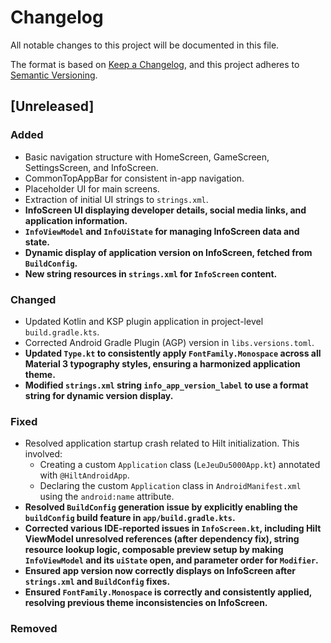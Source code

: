 # Changelog

All notable changes to this project will be documented in this file.

The format is based on [Keep a Changelog](https://keepachangelog.com/en/1.0.0/),
and this project adheres to [Semantic Versioning](https://semver.org/spec/v2.0.0.html).

## [Unreleased]

### Added
- Basic navigation structure with HomeScreen, GameScreen, SettingsScreen, and InfoScreen.
- CommonTopAppBar for consistent in-app navigation.
- Placeholder UI for main screens.
- Extraction of initial UI strings to `strings.xml`.
- **InfoScreen UI displaying developer details, social media links, and application information.**
- **`InfoViewModel` and `InfoUiState` for managing InfoScreen data and state.**
- **Dynamic display of application version on InfoScreen, fetched from `BuildConfig`.**
- **New string resources in `strings.xml` for `InfoScreen` content.**

### Changed
- Updated Kotlin and KSP plugin application in project-level `build.gradle.kts`.
- Corrected Android Gradle Plugin (AGP) version in `libs.versions.toml`.
- **Updated `Type.kt` to consistently apply `FontFamily.Monospace` across all Material 3 typography styles, ensuring a harmonized application theme.**
- **Modified `strings.xml` string `info_app_version_label` to use a format string for dynamic version display.**

### Fixed
- Resolved application startup crash related to Hilt initialization. This involved:
  - Creating a custom `Application` class (`LeJeuDu5000App.kt`) annotated with `@HiltAndroidApp`.
  - Declaring the custom `Application` class in `AndroidManifest.xml` using the `android:name` attribute.
- **Resolved `BuildConfig` generation issue by explicitly enabling the `buildConfig` build feature in `app/build.gradle.kts`.**
- **Corrected various IDE-reported issues in `InfoScreen.kt`, including Hilt ViewModel unresolved references (after dependency fix), string resource lookup logic, composable preview setup by making `InfoViewModel` and its `uiState` open, and parameter order for `Modifier`.**
- **Ensured app version now correctly displays on InfoScreen after `strings.xml` and `BuildConfig` fixes.**
- **Ensured `FontFamily.Monospace` is correctly and consistently applied, resolving previous theme inconsistencies on InfoScreen.**

### Removed
